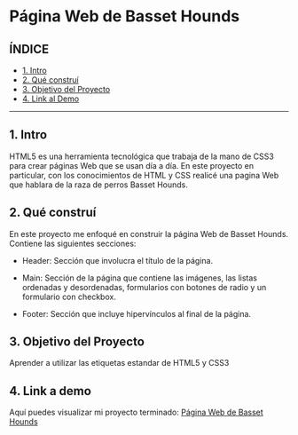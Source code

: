 # Página Web de Basset Hounds

## **ÍNDICE**

* [1. Intro](https://github.com/amandareaaa/P-gina-Web-de-Basset-Hounds/blob/main/README.md#1-intro)
* [2. Qué construí](https://github.com/amandareaaa/P-gina-Web-de-Basset-Hounds/blob/main/README.md#2-qué-constru%C3%AD)
* [3. Objetivo del Proyecto](https://github.com/amandareaaa/P-gina-Web-de-Basset-Hounds/blob/main/README.md#3-objetivo-del-proyecto)
* [4. Link al Demo](https://github.com/amandareaaa/P-gina-Web-de-Basset-Hounds/blob/main/README.md#4-link-a-demo)


****

## 1. Intro
HTML5 es una herramienta tecnológica que trabaja de la mano de CSS3 para crear páginas Web que se usan día a día. En este proyecto en particular, con los conocimientos de HTML y CSS realicé una pagina Web que hablara de la raza de perros Basset Hounds.

## 2. Qué construí
En este proyecto me enfoqué en construir la página Web de Basset Hounds.
Contiene las siguientes secciones:

* Header: Sección que involucra el título de la página.

* Main: Sección de la página que contiene las imágenes, las listas ordenadas y desordenadas, formularios con botones de radio y un formulario con checkbox.

* Footer: Sección que incluye hipervínculos al final de la página. 

## 3. Objetivo del Proyecto 
Aprender a utilizar las etiquetas estandar de HTML5 y CSS3

## 4. Link a demo
Aquí puedes visualizar mi proyecto terminado: [Página Web de Basset Hounds](#)
